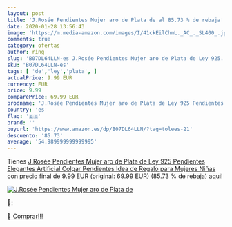 ```yaml
---
layout: post
title: 'J.Rosée Pendientes Mujer aro de Plata de al 85.73 % de rebaja'
date: 2020-01-28 13:56:43
image: 'https://m.media-amazon.com/images/I/41ckEilChmL._AC_._SL400_.jpg'
comments: true
category: ofertas
author: ring
slug: 'B07DL64LLN-es J.Rosée Pendientes Mujer aro de Plata de Ley 925...'
sku: 'B07DL64LLN-es'
tags: [ 'de','ley','plata', ]
actualPrice: 9.99 EUR
currency: EUR
price: 9.99
comparePrice: 69.99 EUR
prodname: 'J.Rosée Pendientes Mujer aro de Plata de Ley 925 Pendientes Elegantes Artificial Colgar Pendientes Idea de Regalo para Mujeres Niñas'
country: 'es'
flag: '🇪🇸'
brand: ''
buyurl: 'https://www.amazon.es/dp/B07DL64LLN/?tag=tolees-21'
descuento: '85.73'
average: '54.989999999999995'
---
```


Tienes [J.Rosée Pendientes Mujer aro de Plata de Ley 925 Pendientes Elegantes Artificial Colgar Pendientes Idea de Regalo para Mujeres Niñas](https://www.amazon.es/dp/B07DL64LLN/?tag=tolees-21) con precio final de  9.99 EUR (original: 69.99 EUR) (85.73 %  de rebaja) aqui!

[![J.Rosée Pendientes Mujer aro de Plata de](https://m.media-amazon.com/images/I/41ckEilChmL._AC_._SL400_.jpg)](https://www.amazon.es/dp/B07DL64LLN/?tag=tolees-21)

🔎:


[🛒 Comprar!!!](https://www.amazon.es/dp/B07DL64LLN/?tag=tolees-21)
